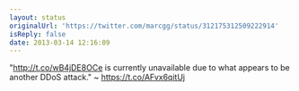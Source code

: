 ```yaml
---
layout: status
originalUrl: 'https://twitter.com/marcgg/status/312175312509222914'
isReply: false
date: 2013-03-14 12:16:09
---
```


"http://t.co/wB4jDE8OCe is currently unavailable due to what appears to be another DDoS attack." ~ https://t.co/AFvx6qitUj
